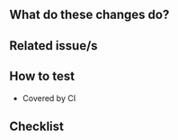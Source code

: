 <!-- Common title prefixes/annotations:

WIP: work in progress

Consider prefix your PR message with an emoticon
  🐛 bugfix
  ✨ new feature
  ♻️ refactoring
  💄 updates UI or 🚸 UX/usability
  🚑️ hotfix
  ⚗️ experimental
  ⬆️ upgrades dependencies
  📝 documentation
  🗑️ deprecated
  ⚰️ remove dead code
  🔥 remove code or files
or from https://gitmoji.dev/

and append (⚠️ devops) if changes in devops configuration required before deploying
-->

## What do these changes do?

<!-- Explain REVIEWERS what is this PR about -->


## Related issue/s

<!-- Enumerate REVIEWERS other issues

- ITISFoundation/osparc-issues#428
- #26 : node_ports should have retry policies when upload/download fails  (FIXED)

-->


## How to test

- Covered by CI
<!-- Give REVIEWERS some hits or code snippets on how could this be tested -->


## Checklist

<!-- This is YOUR section

Add here YOUR checklist/notes to guide and monitor the progress of the case!

e.g.

- [ ] Openapi changes? ``make openapi-specs``, ``git commit ...`` and then ``make version-*``)
- [ ] Database migration script? ``cd packages/postgres-database``, ``make setup-commit``, ``sc-pg review -m "my changes"``
- [ ] Unit tests for the changes exist
- [ ] Runs in the swarm
- [ ] Documentation reflects the changes
- [ ] New module? Add your github username to [.github/CODEOWNERS](.github/CODEOWNERS)
-->
